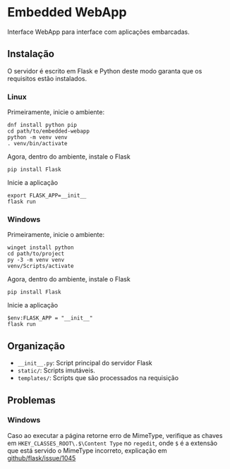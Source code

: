 # Embedded WebApp

Interface WebApp para interface com aplicações embarcadas.

## Instalação

O servidor é escrito em Flask e Python deste modo garanta que os requisitos estão instalados.

### Linux
Primeiramente, inicie o ambiente:

```
dnf install python pip
cd path/to/embedded-webapp
python -m venv venv
. venv/bin/activate
```

Agora, dentro do ambiente, instale o Flask
```
pip install Flask
```

Inicie a aplicação

```
export FLASK_APP=__init__
flask run
```

### Windows
Primeiramente, inicie o ambiente:

```
winget install python
cd path/to/project
py -3 -m venv venv
venv/Scripts/activate
```

Agora, dentro do ambiente, instale o Flask

```
pip install Flask
```

Inicie a aplicação

```
$env:FLASK_APP = "__init__"
flask run
````

## Organização

* `__init__.py`: Script principal do servidor Flask
* `static/`: Scripts imutáveis.
* `templates/`: Scripts que são processados na requisição

## Problemas

### Windows
Caso ao executar a página retorne erro de MimeType, verifique as chaves em `HKEY_CLASSES_ROOT\.$\Content Type` no `regedit`, onde `$` é a extensão que está servido o MimeType incorreto, explicação em [github/flask/issue/1045](https://github.com/pallets/flask/issues/1045)

